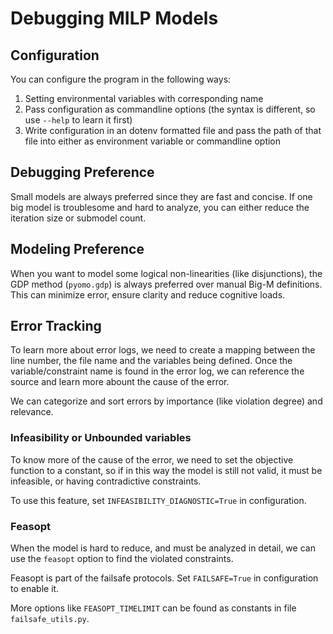 # Debugging MILP Models

## Configuration

You can configure the program in the following ways:

1. Setting environmental variables with corresponding name
2. Pass configuration as commandline options (the syntax is different, so use `--help` to learn it first)
3. Write configuration in an dotenv formatted file and pass the path of that file into either as environment variable or commandline option   

## Debugging Preference

Small models are always preferred since they are fast and concise. If one big model is troublesome and hard to analyze, you can either reduce the iteration size or submodel count.

## Modeling Preference

When you want to model some logical non-linearities (like disjunctions), the GDP method (`pyomo.gdp`) is always preferred over manual Big-M definitions. This can minimize error, ensure clarity and reduce cognitive loads.

## Error Tracking

To learn more about error logs, we need to create a mapping between the line number, the file name and the variables being defined. Once the variable/constraint name is found in the error log, we can reference the source and learn more abount the cause of the error.

We can categorize and sort errors by importance (like violation degree) and relevance.

### Infeasibility or Unbounded variables

To know more of the cause of the error, we need to set the objective function to a constant, so if in this way the model is still not valid, it must be infeasible, or having contradictive constraints.

To use this feature, set `INFEASIBILITY_DIAGNOSTIC=True` in configuration.

### Feasopt

When the model is hard to reduce, and must be analyzed in detail, we can use the `feasopt` option to find the violated constraints.

Feasopt is part of the failsafe protocols. Set `FAILSAFE=True` in configuration to enable it.

More options like `FEASOPT_TIMELIMIT` can be found as constants in file `failsafe_utils.py`.